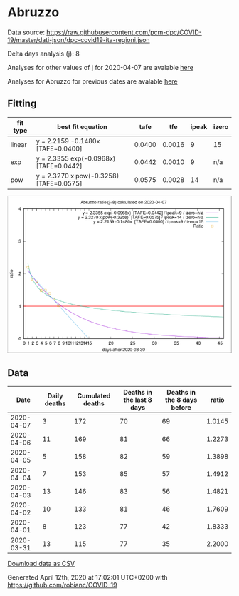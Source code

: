 # Abruzzo

Data source: https://raw.githubusercontent.com/pcm-dpc/COVID-19/master/dati-json/dpc-covid19-ita-regioni.json

Delta days analysis (j): 8

Analyses for other values of j for 2020-04-07 are avalable [here](../2020-04-07/README.md)

Analyses for Abruzzo for previous dates are avalable [here](../README.md)

## Fitting 
|fit type|best fit equation|tafe|tfe|ipeak|izero|
|-------|-----|--------|------|---|---|
|linear|y = 2.2159 -0.1480x  [TAFE=0.0400]|0.0400|0.0016|9|15|
|exp|y = 2.3355 exp(-0.0968x)  [TAFE=0.0442]|0.0442|0.0010|9|n/a|
|pow|y = 2.3270 x pow(-0.3258)  [TAFE=0.0575]|0.0575|0.0028|14|n/a|

![Plot](COVID-19_abruzzo_j8_2020-04-07.png)

## Data
|Date|Daily deaths|Cumulated deaths|Deaths in the last 8 days|Deaths in the 8 days before|ratio|
|----|----------|-----------|-------|--------------------|-----|
|2020-04-07|3|172|70|69|1.0145|
|2020-04-06|11|169|81|66|1.2273|
|2020-04-05|5|158|82|59|1.3898|
|2020-04-04|7|153|85|57|1.4912|
|2020-04-03|13|146|83|56|1.4821|
|2020-04-02|10|133|81|46|1.7609|
|2020-04-01|8|123|77|42|1.8333|
|2020-03-31|13|115|77|35|2.2000|

[Download data as CSV](COVID-19_abruzzo_j8_2020-04-07.csv)

Generated April 12th, 2020 at 17:02:01 UTC+0200 with https://github.com/robianc/COVID-19
